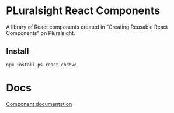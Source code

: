 # PLuralsight React Components

A library of React components created in "Creating Reusable React Components" on Pluralsight.

## Install
```
npm install ps-react-chdhvd
```

# Docs
[Component documentation](http://chdhvd.github.io/ps-react-chdhvd/)